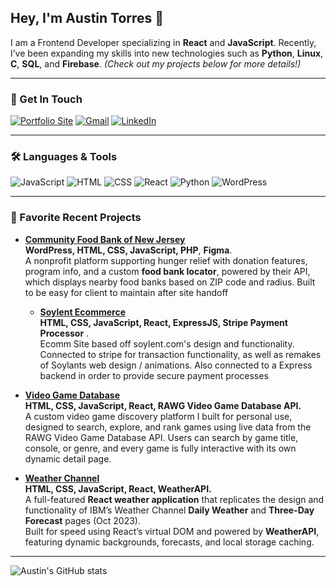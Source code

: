 ## Hey, I'm Austin Torres 👋

I am a Frontend Developer specializing in **React** and **JavaScript**. Recently, I’ve been expanding my skills into new technologies such as **Python**, **Linux**, **C**, **SQL**, and **Firebase**. *(Check out my projects below for more details!)*

---

### 🚀 Get In Touch

<a href="https://austintorres578.github.io/Web-dev-portfolio/"><img alt="Portfolio Site" src="https://img.shields.io/badge/website-000000?style=for-the-badge&logo=About.me&logoColor=white"/></a>
<a href="mailto:austintorres578@gmail.com"><img alt="Gmail" src="https://img.shields.io/badge/Gmail-D14836?style=for-the-badge&logo=gmail&logoColor=white"/></a>
<a href="https://www.linkedin.com/in/austin-torres-55696420a/"><img alt="LinkedIn" src="https://img.shields.io/badge/LinkedIn-0077B5?style=for-the-badge&logo=linkedin&logoColor=white"/></a>

---

### 🛠️ Languages & Tools

<img alt="JavaScript" src="https://img.shields.io/badge/JavaScript-323330?style=for-the-badge&logo=javascript&logoColor=F7DF1E"/> <img alt="HTML" src="https://img.shields.io/badge/HTML5-E34F26?style=for-the-badge&logo=html5&logoColor=white"/> <img alt="CSS" src="https://img.shields.io/badge/CSS3-1572B6?style=for-the-badge&logo=css3&logoColor=white"/> <img alt="React" src="https://img.shields.io/badge/React-20232A?style=for-the-badge&logo=react&logoColor=61DAFB"/> <img alt="Python" src="https://img.shields.io/badge/Python-3776AB?style=for-the-badge&logo=python&logoColor=white"/> <img alt="WordPress" src="https://img.shields.io/badge/WordPress-21759B?style=for-the-badge&logo=wordpress&logoColor=white"/>

---

### 🧱 Favorite Recent Projects

- **[Community Food Bank of New Jersey](https://cfbnj.org/)**<br />
  **WordPress, HTML, CSS, JavaScript, PHP**, **Figma**.  
  A nonprofit platform supporting hunger relief with donation features, program info, and a custom **food bank locator**, powered by their API, which displays nearby food banks based on ZIP code and radius.
  Built to be easy for client to maintain after site handoff

  - **[Soylent Ecommerce](https://symphonious-frangipane-463737.netlify.app/)**<br />
  **HTML, CSS, JavaScript, React, ExpressJS, Stripe Payment Processor** .  
  Ecomm Site based off soylent.com's design and functionality. Connected to stripe for transaction functionality, as well as remakes of Soylants web design / animations. Also connected to a Express backend in order to provide secure payment processes

- **[Video Game Database](https://github.com/austintorres578/Game-Database-React)**<br />
  **HTML, CSS, JavaScript, React, RAWG Video Game Database API.**<br />
  A custom video game discovery platform I built for personal use, designed to search, explore, and rank games using live data from the RAWG Video Game Database API.
  Users can search by game title, console, or genre, and every game is fully interactive with its own dynamic detail page.

- **[Weather Channel](https://github.com/austintorres578/Weather-Channel-React)**<br />
  **HTML, CSS, JavaScript, React, WeatherAPI.**<br />
  A full-featured **React weather application** that replicates the design and functionality of IBM’s Weather Channel **Daily Weather** and **Three-Day Forecast** pages (Oct 2023).  
  Built for speed using React’s virtual DOM and powered by **WeatherAPI**, featuring dynamic backgrounds, forecasts, and local storage caching.

---

![Austin's GitHub stats](https://github-readme-stats.vercel.app/api?username=austintorres578&show_icons=true&theme=nightowl&commits_year=2025)


